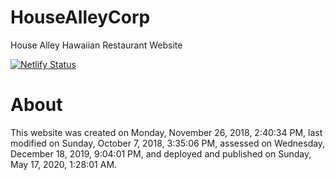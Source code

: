 # HouseAlleyCorp
House Alley Hawaiian Restaurant Website

[![Netlify Status](https://api.netlify.com/api/v1/badges/5378e39d-fbec-456e-8d71-b9df67a15e07/deploy-status)](https://app.netlify.com/sites/housealleycorp/deploys)

# About
This website was created on Monday, November 26, 2018, 2:40:34 PM, last modified on Sunday, October 7, 2018, 3:35:06 PM, assessed on Wednesday, December 18, 2019, 9:04:01 PM, and deployed and published on Sunday, May 17, 2020, 1:28:01 AM.
